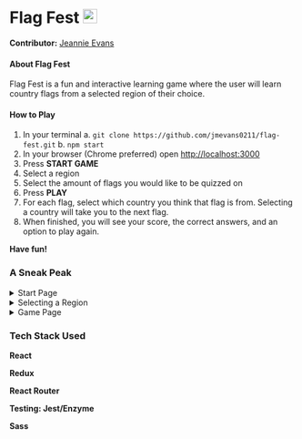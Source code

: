 # Flag Fest <img src="https://svgsilh.com/svg/1674807.svg" width=25 />

**Contributor:** [Jeannie Evans](https://github.com/jmevans0211/)

#### About Flag Fest

Flag Fest is a fun and interactive learning game where the user will learn country flags from a selected region of their choice.

#### How to Play

1. In your terminal
  a. `git clone https://github.com/jmevans0211/flag-fest.git`
  b. `npm start`
2. In your browser (Chrome preferred) open [http://localhost:3000](http://localhost:3000) 
3. Press **START GAME**
4. Select a region
5. Select the amount of flags you would like to be quizzed on
6. Press **PLAY**
7. For each flag, select which country you think that flag is from. Selecting a country will take you to the next flag.
8. When finished, you will see your score, the correct answers, and an option to play again.

**Have fun!**

### A Sneak Peak

<details>
  <summary> Start Page </summary>

![Start Page](https://user-images.githubusercontent.com/48900496/68165666-3fbd0f00-ff1d-11e9-914f-f7eb27283c0c.png)

</details>


<details>

<summary>Selecting a Region</summary>

![Selecting a Region](https://user-images.githubusercontent.com/48900496/68165704-55323900-ff1d-11e9-830b-631dc4a90ca9.png)

</details>


<details>
  <summary>Game Page</summary>

![Game Page](https://user-images.githubusercontent.com/48900496/68167276-31252680-ff22-11e9-8980-aa100dca0f00.png)

</details>


### Tech Stack Used

**React**

**Redux**

**React Router**

**Testing: Jest/Enzyme**

**Sass**


